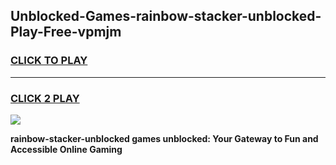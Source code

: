 
## Unblocked-Games-rainbow-stacker-unblocked-Play-Free-vpmjm
<h3>
<a href="https://premium76.site?title=rainbow-stacker-unblocked&ref=20M">CLICK TO PLAY</a></h3>
<hr>

<h3>
<a href="https://premium76.site?title=rainbow-stacker-unblocked&ref=20M">CLICK 2 PLAY</a>
  
</h3>

<a href="https://premium76.site?title=rainbow-stacker-unblocked&ref=19M"><img src="https://clearcache.store/games.png"></a>


**rainbow-stacker-unblocked games unblocked: Your Gateway to Fun and Accessible Online Gaming**

